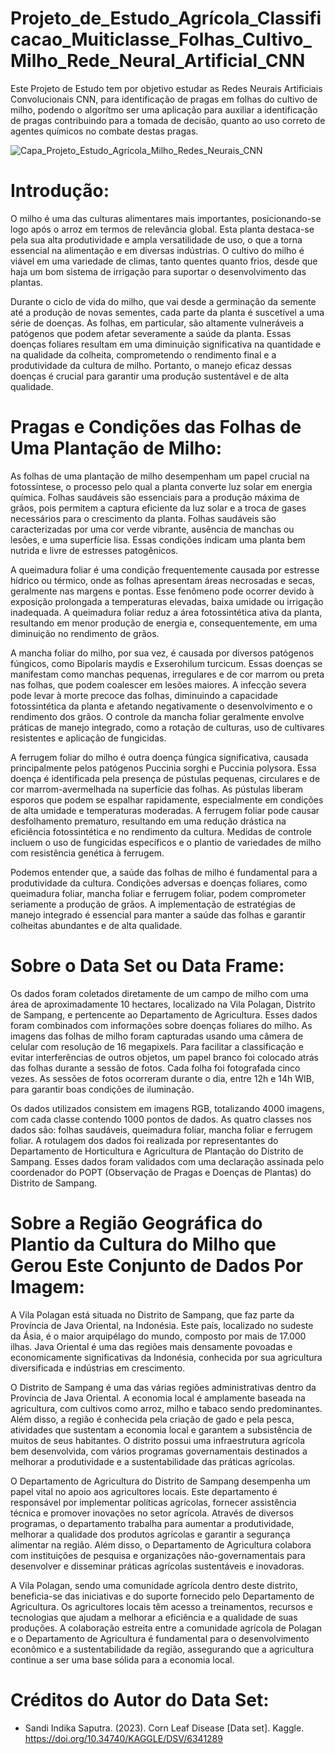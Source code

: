 # Projeto_de_Estudo_Agrícola_Classificacao_Muiticlasse_Folhas_Cultivo_Milho_Rede_Neural_Artificial_CNN
Este Projeto de Estudo tem por objetivo estudar as Redes Neurais Artificiais Convolucionais CNN, para identificação de pragas em folhas do cultivo de milho, podendo o algorítmo ser uma aplicação para auxiliar a identificação de pragas contribuindo para a tomada de decisão, quanto ao uso correto de agentes químicos no combate destas pragas.


![Capa_Projeto_Estudo_Agrícola_Milho_Redes_Neurais_CNN](https://github.com/user-attachments/assets/6ca2ce1f-7733-4252-a8fe-ff86f9c8d096)

# Introdução:

O milho é uma das culturas alimentares mais importantes, posicionando-se logo após o arroz em termos de relevância global. Esta planta destaca-se pela sua alta produtividade e ampla versatilidade de uso, o que a torna essencial na alimentação e em diversas indústrias. O cultivo do milho é viável em uma variedade de climas, tanto quentes quanto frios, desde que haja um bom sistema de irrigação para suportar o desenvolvimento das plantas.

Durante o ciclo de vida do milho, que vai desde a germinação da semente até a produção de novas sementes, cada parte da planta é suscetível a uma série de doenças. As folhas, em particular, são altamente vulneráveis a patógenos que podem afetar severamente a saúde da planta. Essas doenças foliares resultam em uma diminuição significativa na quantidade e na qualidade da colheita, comprometendo o rendimento final e a produtividade da cultura de milho. Portanto, o manejo eficaz dessas doenças é crucial para garantir uma produção sustentável e de alta qualidade.

# Pragas e Condições das Folhas de Uma Plantação de Milho:

As folhas de uma plantação de milho desempenham um papel crucial na fotossíntese, o processo pelo qual a planta converte luz solar em energia química. Folhas saudáveis são essenciais para a produção máxima de grãos, pois permitem a captura eficiente da luz solar e a troca de gases necessários para o crescimento da planta. Folhas saudáveis são caracterizadas por uma cor verde vibrante, ausência de manchas ou lesões, e uma superfície lisa. Essas condições indicam uma planta bem nutrida e livre de estresses patogênicos.

A queimadura foliar é uma condição frequentemente causada por estresse hídrico ou térmico, onde as folhas apresentam áreas necrosadas e secas, geralmente nas margens e pontas. Esse fenômeno pode ocorrer devido à exposição prolongada a temperaturas elevadas, baixa umidade ou irrigação inadequada. A queimadura foliar reduz a área fotossintética ativa da planta, resultando em menor produção de energia e, consequentemente, em uma diminuição no rendimento de grãos.

A mancha foliar do milho, por sua vez, é causada por diversos patógenos fúngicos, como Bipolaris maydis e Exserohilum turcicum. Essas doenças se manifestam como manchas pequenas, irregulares e de cor marrom ou preta nas folhas, que podem coalescer em lesões maiores. A infecção severa pode levar à morte precoce das folhas, diminuindo a capacidade fotossintética da planta e afetando negativamente o desenvolvimento e o rendimento dos grãos. O controle da mancha foliar geralmente envolve práticas de manejo integrado, como a rotação de culturas, uso de cultivares resistentes e aplicação de fungicidas.

A ferrugem foliar do milho é outra doença fúngica significativa, causada principalmente pelos patógenos Puccinia sorghi e Puccinia polysora. Essa doença é identificada pela presença de pústulas pequenas, circulares e de cor marrom-avermelhada na superfície das folhas. As pústulas liberam esporos que podem se espalhar rapidamente, especialmente em condições de alta umidade e temperaturas moderadas. A ferrugem foliar pode causar desfolhamento prematuro, resultando em uma redução drástica na eficiência fotossintética e no rendimento da cultura. Medidas de controle incluem o uso de fungicidas específicos e o plantio de variedades de milho com resistência genética à ferrugem.

Podemos entender que, a saúde das folhas de milho é fundamental para a produtividade da cultura. Condições adversas e doenças foliares, como queimadura foliar, mancha foliar e ferrugem foliar, podem comprometer seriamente a produção de grãos. A implementação de estratégias de manejo integrado é essencial para manter a saúde das folhas e garantir colheitas abundantes e de alta qualidade.

# Sobre o Data Set ou Data Frame:

Os dados foram coletados diretamente de um campo de milho com uma área de aproximadamente 10 hectares, localizado na Vila Polagan, Distrito de Sampang, e pertencente ao Departamento de Agricultura. Esses dados foram combinados com informações sobre doenças foliares do milho. As imagens das folhas de milho foram capturadas usando uma câmera de celular com resolução de 16 megapixels. Para facilitar a classificação e evitar interferências de outros objetos, um papel branco foi colocado atrás das folhas durante a sessão de fotos. Cada folha foi fotografada cinco vezes. As sessões de fotos ocorreram durante o dia, entre 12h e 14h WIB, para garantir boas condições de iluminação.

Os dados utilizados consistem em imagens RGB, totalizando 4000 imagens, com cada classe contendo 1000 pontos de dados. As quatro classes nos dados são: folhas saudáveis, queimadura foliar, mancha foliar e ferrugem foliar. A rotulagem dos dados foi realizada por representantes do Departamento de Horticultura e Agricultura de Plantação do Distrito de Sampang. Esses dados foram validados com uma declaração assinada pelo coordenador do POPT (Observação de Pragas e Doenças de Plantas) do Distrito de Sampang.

# Sobre a Região Geográfica do Plantio da Cultura do Milho que Gerou Este Conjunto de Dados Por Imagem:

A Vila Polagan está situada no Distrito de Sampang, que faz parte da Província de Java Oriental, na Indonésia. Este país, localizado no sudeste da Ásia, é o maior arquipélago do mundo, composto por mais de 17.000 ilhas. Java Oriental é uma das regiões mais densamente povoadas e economicamente significativas da Indonésia, conhecida por sua agricultura diversificada e indústrias em crescimento.

O Distrito de Sampang é uma das várias regiões administrativas dentro da Província de Java Oriental. A economia local é amplamente baseada na agricultura, com cultivos como arroz, milho e tabaco sendo predominantes. Além disso, a região é conhecida pela criação de gado e pela pesca, atividades que sustentam a economia local e garantem a subsistência de muitos de seus habitantes. O distrito possui uma infraestrutura agrícola bem desenvolvida, com vários programas governamentais destinados a melhorar a produtividade e a sustentabilidade das práticas agrícolas.

O Departamento de Agricultura do Distrito de Sampang desempenha um papel vital no apoio aos agricultores locais. Este departamento é responsável por implementar políticas agrícolas, fornecer assistência técnica e promover inovações no setor agrícola. Através de diversos programas, o departamento trabalha para aumentar a produtividade, melhorar a qualidade dos produtos agrícolas e garantir a segurança alimentar na região. Além disso, o Departamento de Agricultura colabora com instituições de pesquisa e organizações não-governamentais para desenvolver e disseminar práticas agrícolas sustentáveis e inovadoras.

A Vila Polagan, sendo uma comunidade agrícola dentro deste distrito, beneficia-se das iniciativas e do suporte fornecido pelo Departamento de Agricultura. Os agricultores locais têm acesso a treinamentos, recursos e tecnologias que ajudam a melhorar a eficiência e a qualidade de suas produções. A colaboração estreita entre a comunidade agrícola de Polagan e o Departamento de Agricultura é fundamental para o desenvolvimento econômico e a sustentabilidade da região, assegurando que a agricultura continue a ser uma base sólida para a economia local.

# Créditos do Autor do Data Set:

* Sandi Indika Saputra. (2023). Corn Leaf Disease [Data set]. Kaggle. https://doi.org/10.34740/KAGGLE/DSV/6341289

